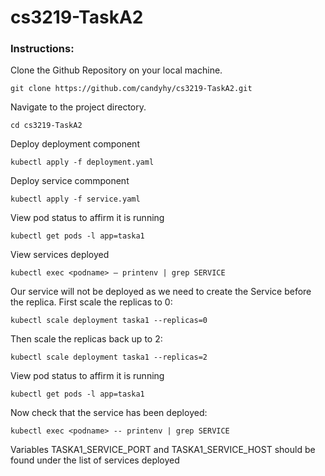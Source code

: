 # cs3219-TaskA2

### Instructions:
Clone the Github Repository on your local machine.

```
git clone https://github.com/candyhy/cs3219-TaskA2.git
```

Navigate to the project directory.

```
cd cs3219-TaskA2
```
Deploy deployment component

```
kubectl apply -f deployment.yaml 
```
Deploy service commponent
```
kubectl apply -f service.yaml 
```
View pod status to affirm it is running
```
kubectl get pods -l app=taska1
```
View services deployed
```
kubectl exec <podname> — printenv | grep SERVICE
```
Our service will not be deployed as we need to create the Service before the replica. 
First scale the replicas to 0:
```
kubectl scale deployment taska1 --replicas=0 
```
Then scale the replicas back up to 2:
```
kubectl scale deployment taska1 --replicas=2 
```
View pod status to affirm it is running
```
kubectl get pods -l app=taska1
```
Now check that the service has been deployed:
```
kubectl exec <podname> -- printenv | grep SERVICE
```
Variables TASKA1_SERVICE_PORT and TASKA1_SERVICE_HOST should be found under the list of services deployed